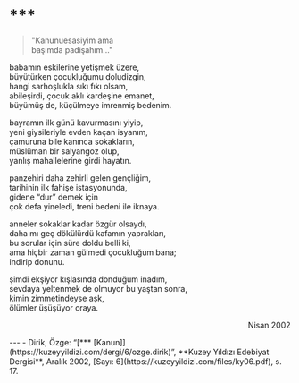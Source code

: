 # ***  
  
> "Kanunuesasiyim ama  
> başımda padişahım..."  
  
babamın eskilerine yetişmek üzere,  
büyütürken çocukluğumu doludizgin,  
hangi sarhoşlukla sıkı fıkı olsam,  
abileşirdi, çocuk aklı kardeşine emanet,  
büyümüş de, küçülmeye imrenmiş bedenim.  
  
bayramın ilk günü kavurmasını yiyip,  
yeni giysileriyle evden kaçan isyanım,  
çamuruna bile kanınca sokakların,  
müslüman bir salyangoz olup,  
yanlış mahallelerine girdi hayatın.  
  
panzehiri daha zehirli gelen gençliğim,  
tarihinin ilk fahişe istasyonunda,  
gidene “dur” demek için  
çok defa yineledi, treni bedeni ile iknaya.  
  
anneler sokaklar kadar özgür olsaydı,  
daha mı geç dökülürdü kafamın yaprakları,  
bu sorular için süre doldu belli ki,  
ama hiçbir zaman gülmedi çocukluğum bana;  
indirip donunu.  
  
şimdi ekşiyor kışlasında donduğum inadım,  
sevdaya yeltenmek de olmuyor bu yaştan sonra,  
kimin zimmetindeyse aşk,  
ölümler üşüşüyor oraya.  
  
<div style="text-align: right"><p>Nisan 2002</p></div>
---
- Dirik, Özge: “[*** [Kanun]](https://kuzeyyildizi.com/dergi/6/ozge.dirik)”, **Kuzey Yıldızı Edebiyat Dergisi**, Aralık 2002, [Sayı: 6](https://kuzeyyildizi.com/files/ky06.pdf), s. 17.
